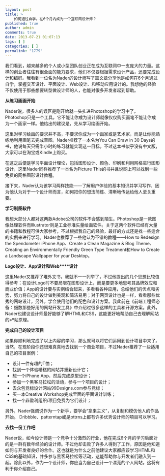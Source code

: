 ```yaml
---
layout: post
title: >
    如何通过自学，在6个月内成为一个互联网设计师？
published: true
author: admin
comments: true
date: 2013-07-21 01:07:13
tags: [ ]
categories: [ ]
permalink: "1779"
---
```

我们看到，越来越多的个人或小型团队创业正在成为互联网中一支庞大的力量。这样的创业者往往有很全面的能力要求，他们不仅要根据需求设计产品，还要完成设计和编码。我看到一位名为Nader的设计师写了篇文章分享他是如何在6个月通过自学，掌握交互设计、平面设计、Web设计、和移动应用设计的。我想他的经验不仅使用于那些想要转型做设计师的人，也能对很多开发者起到帮助。

**从练习画画开始**

Nader说，很多人的误区是刚开始就一头扎进Photoshop的学习中了。Photoshop只是一个工具，它不能让你成为设计师就像仅仅购买画笔不能让你成为一个画家一样。他给出的建议是，先从学习绘画开始。

这里对学习绘画的要求并不高，不要求你成为一个画家或是艺术家，而是让你能熟练地利用画笔去完成草图。Nader推荐了一本名为You Can Draw in 30 Days的书，他说每天只需半小时的练习就能实现这一目标。不过这本书似乎没有中文版，大家可以在淘宝或Kindle上购买。

在这之后便是学习平面设计理论，包括图形设计、颜色、印刷和利用网格进行图形设计，这里Nader同样推荐了一本名为Picture This的书并且说网上可以找到一些免费的网格图形设计教程。

接下来，Nader认为该学习两样技能——了解用户体验的基本知识并学习写作，因为他认为对于一个设计师而言，如何把你的想法简练、清晰地传达给他人至关重要。

**学习制图软件**

我想大部分人都对这两款Adobe公司的软件不会感到陌生。Photoshop是一款图像处理软件而Illustrator则是工业标准矢量绘画软件。关于这两个软件已经有大量的书籍和教程可供大家参考，不过根据我自己的经验，最好的方式还是找一些适合的实例来进行学习。Nader也推荐了一些他认为不错的教程——How to Redesign the Spendometer iPhone App、Create a Clean Magazine & Blog Theme、Creating an Environmentally Friendly Green Type Treatment和How to Create a Landscape Wallpaper for your Desktop。

**Logo****设计、App****设计和Web****设计**

这里Nader又推荐了堆外文书，我就不一一列举了，不过他提出的几个思想比较值得参考：在设计Logo时不要局限在图形设计上，而是要更多地思考其品牌效应和商业价值；App的设计要与实例结合起来，多看看各种应用，总结他们的优点和劣势，努力将自己的设计做到美观和简洁易用；对于网页设计也是一样，看看那些优秀的网站设计，另外，学会使用他们的配色和设计方案。我此前在《前端工程师必备：细数那些好用的网站开发工具》中介绍过很多这样的工具和开源方案。此外，Nader也建议设计师最好能够了解HTML和CSS，这能更好地帮助自己去理解网站的»º站原理。

**完成自己的设计项目**

如果你顺利地完成了以上内容的学习，那么就可以将它们运用到设计项目中来了。当然，在现阶段你还很难真真地去找到一个商业项目，不过Nader推荐了一些适用自己的项目案例：

  * 设计一件有趣的T恤；
  * 找到一个体验糟糕的网站并重新设计它；
  * 想一个iPhone App，然后完成原型设计；
  * 参加一个黑客马拉松的活动，参与一个项目的设计；
  * 去众包竞标设计网站99Designs.com参与竞标；
  * 买一本Creative Workshop完成里面的平面设计训练；
  * 找一个非盈利组织/项目免费为它们设计；

另外，Nader强调说作为一个新手，要学会“拿来主义”，从复制和模仿他人的作品开始。 Dribbble、patterntap或是pttrns上都有许多优秀设计师的项目可以学习。

**去找一份工作吧**

Nader说，如今设计师是一个竞争十分激烈的行业，他在完成6个月的学习后面对的是一群有数年经验的设计师。不过他却击败了许多人得到了工作，原因是他知道如何与开发者良好的合作。这也就是为什么之前他建议大家都应该学习HTML和CSS的基础知识，并多参与黑客马拉松等活动，这能帮助你与开发者们融入到一起。除此以外，作为一个设计师，你应当为自己设计一个漂亮的个人网站，这将有利于你介绍自己。